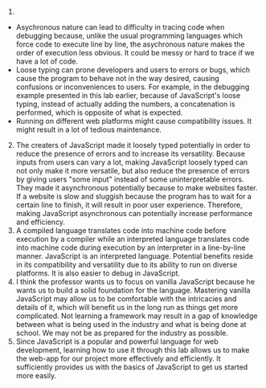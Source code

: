 1. 
- Asychronous nature can lead to difficulty in tracing code when debugging because, unlike the usual programming languages which force code to execute line by line, the asychronous nature makes the order of execution less obvious. It could be messy or hard to trace if we have a lot of code.
- Loose typing can prone developers and users to errors or bugs, which cause the program to behave not in the way desired, causing confusions or inconveniences to users. For example, in the debugging example presented in this lab earlier, because of JavaScript's loose typing, instead of actually adding the numbers, a concatenation is performed, which is opposite of what is expected.
- Running on different web platforms might cause compatibility issues. It might result in a lot of tedious maintenance. 
2. The creaters of JavaScript made it loosely typed potentially in order to reduce the presence of errors and to increase its versatility. Because inputs from users can vary a lot, making JavaScript loosely typed can not only make it more versatile, but also reduce the presence of errors by giving users "some input" instead of some uninterpretable errors. They made it asynchronous potentially because to make websites faster. If a website is slow and sluggish because the program has to wait for a certain line to finish, it will result in poor user experience. Therefore, making JavaScript asynchronous can potentially increase performance and efficiency.
3. A compiled language translates code into machine code before execution by a compiler while an interpreted language translates code into machine code during execution by an interpreter in a line-by-line manner. JavaScript is an interpreted language. Potential benefits reside in its compatibility and versatility due to its ability to run on diverse platforms. It is also easier to debug in JavaScript.
4. I think the professor wants us to focus on vanilla JavaScript because he wants us to build a solid foundation for the language. Mastering vanilla JavaScript may allow us to be comfortable with the intricacies and details of it, which will benefit us in the long run as things get more complicated. Not learning a framework may result in a gap of knowledge between what is being used in the industry and what is being done at school. We may not be as prepared for the industry as possible.
5. Since JavaScript is a popular and powerful language for web development, learning how to use it through this lab allows us to make the web-app for our project more effectively and efficiently. It sufficiently provides us with the basics of JavaScript to get us started more easily.